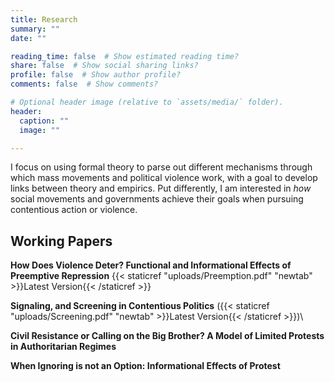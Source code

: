 ```yaml
---
title: Research
summary: ""
date: ""

reading_time: false  # Show estimated reading time?
share: false  # Show social sharing links?
profile: false  # Show author profile?
comments: false  # Show comments?

# Optional header image (relative to `assets/media/` folder).
header:
  caption: ""
  image: ""

---
```

 I focus on using formal theory to parse out different mechanisms through which mass movements and political violence work, with a goal to develop links between theory and empirics. Put differently, I am interested in *how* social movements and governments achieve their goals when pursuing contentious action or violence. 

 ## **Working Papers**

**How Does Violence Deter? Functional and Informational Effects of Preemptive Repression**  {{< staticref "uploads/Preemption.pdf" "newtab" >}}Latest Version{{< /staticref >}}

**Signaling, and Screening in Contentious Politics** ({{< staticref "uploads/Screening.pdf" "newtab" >}}Latest Version{{< /staticref >}})\

**Civil Resistance or Calling on the Big Brother? A Model of Limited Protests in Authoritarian Regimes** 

**When Ignoring is not an Option: Informational Effects of Protest** 
